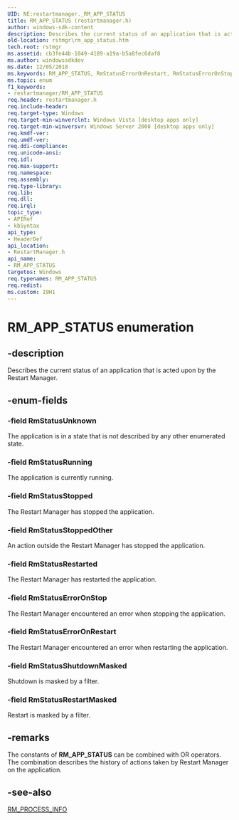 ```yaml
---
UID: NE:restartmanager._RM_APP_STATUS
title: RM_APP_STATUS (restartmanager.h)
author: windows-sdk-content
description: Describes the current status of an application that is acted upon by the Restart Manager.
old-location: rstmgr\rm_app_status.htm
tech.root: rstmgr
ms.assetid: cb3fe44b-1049-4189-a19a-b5a8fec6daf8
ms.author: windowssdkdev
ms.date: 12/05/2018
ms.keywords: RM_APP_STATUS, RmStatusErrorOnRestart, RmStatusErrorOnStop, RmStatusRestartMasked, RmStatusRestarted, RmStatusRunning, RmStatusShutdownMasked, RmStatusStopped, RmStatusStoppedOther, RmStatusUnknown, _RM_APP_STATUS, _RM_APP_STATUS enumeration [Restart Mgr], restartmanager/RmStatusErrorOnRestart, restartmanager/RmStatusErrorOnStop, restartmanager/RmStatusRestartMasked, restartmanager/RmStatusRestarted, restartmanager/RmStatusRunning, restartmanager/RmStatusShutdownMasked, restartmanager/RmStatusStopped, restartmanager/RmStatusStoppedOther, restartmanager/RmStatusUnknown, restartmanager/_RM_APP_STATUS, rstmgr.rm_app_status
ms.topic: enum
f1_keywords:
- restartmanager/RM_APP_STATUS
req.header: restartmanager.h
req.include-header: 
req.target-type: Windows
req.target-min-winverclnt: Windows Vista [desktop apps only]
req.target-min-winversvr: Windows Server 2008 [desktop apps only]
req.kmdf-ver: 
req.umdf-ver: 
req.ddi-compliance: 
req.unicode-ansi: 
req.idl: 
req.max-support: 
req.namespace: 
req.assembly: 
req.type-library: 
req.lib: 
req.dll: 
req.irql: 
topic_type:
- APIRef
- kbSyntax
api_type:
- HeaderDef
api_location:
- RestartManager.h
api_name:
- RM_APP_STATUS
targetos: Windows
req.typenames: RM_APP_STATUS
req.redist: 
ms.custom: 19H1
---
```


# RM_APP_STATUS enumeration


## -description


Describes the current status of an application that is acted upon by the Restart Manager.


## -enum-fields




### -field RmStatusUnknown

The application is in a state that is not described by any other enumerated state.


### -field RmStatusRunning

The application is currently running.


### -field RmStatusStopped

The Restart Manager has stopped the application.


### -field RmStatusStoppedOther

An action outside the Restart Manager has stopped the application.


### -field RmStatusRestarted

The Restart Manager has restarted the application.


### -field RmStatusErrorOnStop

The Restart Manager encountered an error when stopping the application.


### -field RmStatusErrorOnRestart

The Restart Manager encountered an error when restarting the application.


### -field RmStatusShutdownMasked

Shutdown is masked by a filter.


### -field RmStatusRestartMasked

Restart is masked by a filter.


## -remarks



The constants  of <b>RM_APP_STATUS</b> can be combined with OR operators. The combination describes the history of actions taken by Restart Manager on the application.




## -see-also




<a href="https://docs.microsoft.com/windows/desktop/api/restartmanager/ns-restartmanager-rm_process_info">RM_PROCESS_INFO</a>
 

 

